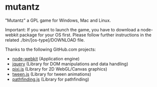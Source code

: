 mutantz
=======

"Mutantz" a GPL game for Windows, Mac and Linux.

Important: If you want to launch the game, you have to download a
node-webkit package for your OS first. Please follow further
instructions in the related ./bin/[os-type]/DOWNLOAD file.

Thanks to the following GitHub.com projects:
- [node-webkit](https://github.com/rogerwang/node-webkit) (Application engine)
- [jquery](https://github.com/jquery/jquery) (Library for DOM manipulations and data handling)
- [pixi.js](https://github.com/GoodBoyDigital/pixi.js) (Library for 2D WebGL/Canvas graphics)
- [tween.js](https://github.com/sole/tween.js) (Library for tween animations)
- [pathfinding.js](https://github.com/qiao/PathFinding.js) (Library for pathfinding)